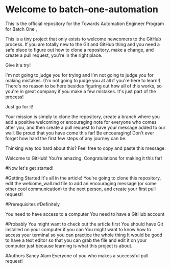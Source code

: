 # Welcome to batch-one-automation
This is the official repository for the Towards Automation Engineer Program for Batch One ,

This is a tiny project that only exists to welcome newcomers to the GitHub process. If you are totally new to the Git and GitHub thing and you need a safe place to figure out how to clone a repository, make a change, and create a pull request, you're in the right place.

Give it a try!

I'm not going to judge you for trying and I'm not going to judge you for making mistakes. (I'm not going to judge you at all if you're here to learn!) There's no reason to be here besides figuring out how all of this works, so you're in great company if you make a few mistakes. It's just part of the process!

Just go for it!

Your mission is simply to clone the repository, create a branch where you add a positive welcoming or encouraging note for everyone who comes after you, and then create a pull request to have your message added to our wall. Be proud that you have come this far! Be encouraging! Don't ever forget how hard the first few steps of any journey can be.

Thinking way too hard about this? Feel free to copy and paste this message:

Welcome to GitHub! You're amazing. Congratulations for making it this far!

#Now let's get started!

#Getting Started
It's all in the article! You're going to clone this repository, edit the welcome_wall.md file to add an encouraging message (or some other cool communication) to the next person, and create your first pull request!

#Prerequisites
#Definitely

You need to have access to a computer
You need to have a GitHub account

#Probably
You might want to check out the article first
You should have Git installed on your computer if you can
You might want to know how to access your terminal so you can practice the whole thing
It would be good to have a text editor so that you can grab the file and edit it on your computer just because learning is what this project is about.

#Authors
Saney Alam
Everyone of you who makes a successful pull request! 
